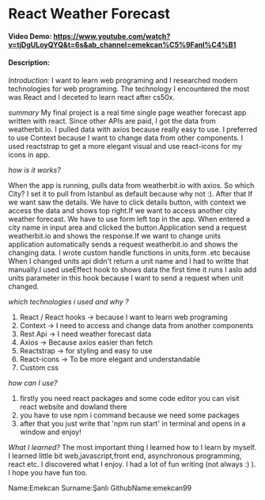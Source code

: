# React Weather Forecast 
#### Video Demo:  https://www.youtube.com/watch?v=tjDgULoyQYQ&t=6s&ab_channel=emekcan%C5%9Fanl%C4%B1
#### Description:

*Introduction:*
I want to learn web programing and I researched modern technologies for web programing. The technology I encountered the most was React and I deceted to learn react after cs50x.

*summary*
My final project is a real time single page weather forecast app written with react. Since other APIs are paid, I got the data from weatherbit.io. I pulled data with axios because really easy to use. I preferred to use Context because I want to change data from other components. I used reactstrap to get a more elegant visual and use react-icons for my icons in app.

*how is it works?*

When the app is running, pulls data from weatherbit.io with axios. So which City? I set it to pull from Istanbul as default because why not :).
After that If we want saw the details. We have to click details button, with context we access the data and shows top right.If we want to access another city weather forecast. We have to use form left top in the app. When entered a city name in input area and clicked the button.Application send a request weatherbit.io and shows the response.If we want to change units application automatically sends a request weatherbit.io and shows the changing data. I wrote custom handle functions in units,form .etc because When I changed units api didn't return a unit name and I had to writte that manually.I used useEffect hook to shows data the first time it runs I aslo add units parameter in this hook because I want to send a request when unit changed.

*which technologies i used and why ?*

1) React / React hooks -> because I want to learn  web programing
2) Context -> I need to access and change data from another components 
3) Rest Api -> I need weather forecast data
4) Axios  -> Because axios easier than fetch 
5) Reactstrap -> for styling and easy to use
6) React-icons -> To be more elegant and understandable
7) Custom css

*how can I use?*
1) firstly you need react packages and some code editor you can visit react website and dowland there 
2) you have to use npm i command because we need some packages
3) after that you just write that 'npm run start' in terminal and opens in a window and enjoy! 

*What I learned?*
The most important thing I learned how to I learn by myself.
I learned little bit web,javascript,front end, asynchronous programming, react etc. 
I discovered what I enjoy. I had a lot of fun writing (not always :) ). I hope you have fun too.

Name:Emekcan Surname:Şanlı GithubName:emekcan99 


